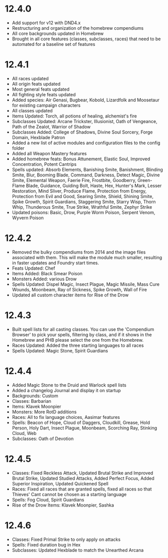 # 12.4.0
* Add support for v12 with DND4.x
* Restructuring and organization of the homebrew compendiums
* All core backgrounds updated in Homebrew
* Brought in all core features (classes, subclasses, races) that need to be automated for a baseline set of features

# 12.4.1
* All races updated
* All origin feats updated
* Most general feats updated
* All fighting style feats updated
* Added species: Air Genasi, Bugbear, Kobold, Lizardfolk and Moosetaur for existing campaign characters
* All classes updated
* Items Updated: Torch, all potions of healing, alchemist's fire 
* Subclasses Updated: Arcane Trickster, Illusionist, Oath of Vengeance, Path of the Zealot, Warrior of Shadow
* Subclasses Added: College of Shadows, Divine Soul Sorcery, Forge Domain, Hexblade Patron
* Added a new list of active modules and configuration files to the config folder
* Added all Weapon Mastery features 
* Added homebrew feats: Bonus Attunement, Elastic Soul, Improved Concentration, Potent Cantrips 
* Spells updated: Absorb Elements, Banishing Smite, Banishment, Blinding Smite, Blur, Booming Blade, Command, Darkness, Detect Magic, Divine Smite, Elemental Weapon, Faerie Fire, Frostbite, Goodberry, Green-Flame Blade, Guidance, Guiding Bolt, Haste, Hex, Hunter's Mark, Lesser Restoration, Mind Sliver, Produce Flame, Protection from Energy, Protection from Evil and Good, Searing Smite, Shield, Shining Smite, Spike Growth, Spirit Guardians, Staggering Smite, Starry Wisp, Thorn Whip, Thunderous Smite, True Strike, Wrathful Smite, Zephyr Strike
* Updated poisons: Basic, Drow, Purple Worm Poison, Serpent Venom, Wyvern Poison

# 12.4.2
* Removed the bulky compendiums from 2014 and the image files associated with them. This will make the module much smaller, resulting in faster updates and Foundry start times.
* Feats Updated: Chef
* Items Added: Black Smear Poison
* Monsters Added: various Drow
* Spells Updated: Dispel Magic, Insect Plague, Magic Missile, Mass Cure Wounds, Moonbeam, Ray of Sickness, Spike Growth, Wall of Fire
* Updated all custom character items for Rise of the Drow

# 12.4.3
* Built spell lists for all casting classes. You can use the 'Compendium Browser' to pick your spells, filtering by class, and if it shows in the Homebrew and PHB please select the one from the Homebrew.
* Races Updated: Added the three starting languages to all races
* Spells Updated: Magic Stone, Spirit Guardians

# 12.4.4
* Added Magic Stone to the Druid and Warlock spell lists
* Added a changelog Journal and display it on startup 
* Backgrounds: Custom
* Classes: Barbarian
* Items: Klavek Moonpier
* Monsters: More RotD additions
* Races: All to fix language choices, Aasimar features
* Spells: Beacon of Hope, Cloud of Daggers, Cloudkill, Grease, Hold Person, Holy Dart, Insect Plague, Moonbeam, Scorching Ray, Stinking Cloud, Web
* Subclasses: Oath of Devotion

# 12.4.5
* Classes: Fixed Reckless Attack, Updated Brutal Strike and Improved Brutal Strike, Updated Studied Attacks, Added Perfect Focus, Added Superior Inspiration, Updated Quickened Spell
* Races: Fixed all races that are granted spells, fixed all races so that Thieves' Cant cannot be chosen as a starting language
* Spells: Fog Cloud, Spirit Guardians
* Rise of the Drow Items: Klavek Moonpier, Sashka

# 12.4.6
* Classes: Fixed Primal Strike to only apply on attacks
* Spells: Fixed duration bug in Hex
* Subclasses: Updated Hexblade to match the Unearthed Arcana
